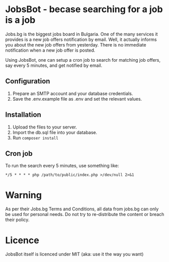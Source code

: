 # JobsBot - becase searching for a job is a job

Jobs.bg is the biggest jobs board in Bulgaria. One of the many 
services it provides is a new job offers notification by email. 
Well, it actually informs you about the new job offers from yesterday.
There is no immediate notification when a new job offer is posted.

Using JobsBot, one can setup a cron job to search for matching job 
offers, say every 5 minutes, and get notified by email.

## Configuration
1. Prepare an SMTP account and your database credentials. 
2. Save the .env.example file as .env and set the relevant values.

## Installation
1. Upload the files to your server.
2. Import the db.sql file into your database.
3. Run `composer install`

## Cron job
To run the search every 5 minutes, use something like:

```
*/5 * * * * php /path/to/public/index.php >/dev/null 2>&1
```

# Warning
As per their Jobs.bg Terms and Conditions, all data from jobs.bg 
can only be used for personal needs. Do not try to re-distribute 
the content or breach their policy.

# Licence
JobsBot itself is licenced under MIT (aka: use it the way you want)



